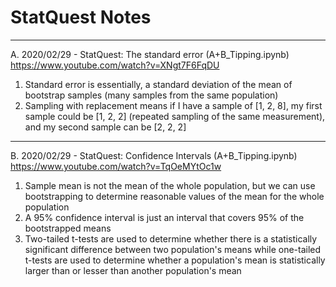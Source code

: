 # StatQuest Notes

---

A. 2020/02/29 - StatQuest: The standard error (A+B_Tipping.ipynb)
https://www.youtube.com/watch?v=XNgt7F6FqDU
1. Standard error is essentially, a standard deviation of the mean of bootstrap samples (many samples from the same population)
2. Sampling with replacement means if I have a sample of [1, 2, 8], my first sample could be [1, 2, 2] (repeated sampling of the same measurement), and my second sample can be [2, 2, 2]

---

B. 2020/02/29 - StatQuest: Confidence Intervals (A+B_Tipping.ipynb)
https://www.youtube.com/watch?v=TqOeMYtOc1w
1. Sample mean is not the mean of the whole population, but we can use bootstrapping to determine reasonable values of the mean for the whole population
2. A 95% confidence interval is just an interval that covers 95% of the bootstrapped means
3. Two-tailed t-tests are used to determine whether there is a statistically significant difference between two population's means while one-tailed t-tests are used to determine whether a population's mean is statistically larger than or lesser than another population's mean
